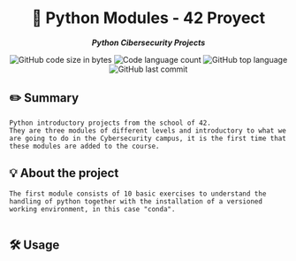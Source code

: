 <h1 align="center">
📖 Python Modules - 42 Proyect
</h1>

<p align="center">
	<b><i>Python Cibersecurity Projects</i></b><br>
</p>

<p align="center">
	<img alt="GitHub code size in bytes" src="https://img.shields.io/github/languages/code-size/Falitomal/Python-42-Cibersecurty?color=lightblue" />
	<img alt="Code language count" src="https://img.shields.io/github/languages/count/Falitomal/Python-42-Cibersecurty?color=yellow" />
	<img alt="GitHub top language" src="https://img.shields.io/github/languages/top/Falitomal/Python-42-Cibersecurty?color=blue" />
	<img alt="GitHub last commit" src="https://img.shields.io/github/last-commit/Falitomal/Python-42-Cibersecurty?color=green" />
</p>



## ✏️ Summary
```
Python introductory projects from the school of 42.
They are three modules of different levels and introductory to what we are going to do in the Cybersecurity campus, it is the first time that these modules are added to the course.

```
## 💡 About the project

```
The first module consists of 10 basic exercises to understand the handling of python together with the installation of a versioned working environment, in this case "conda".


```
## 🛠️ Usage
```
```

